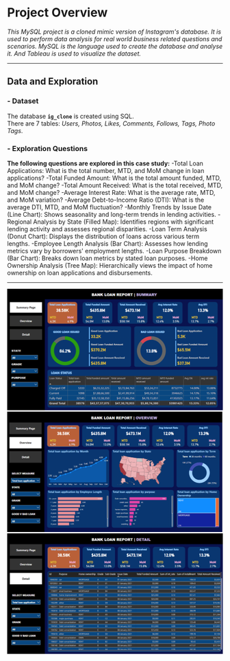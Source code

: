 # Project Overview

*This MySQL project is a cloned mimic version of Instagram's database. It is used to perform data analysis for real world business related questions and scenarios. MySQL is the language used to create the database and analyse it. And Tableau is used to visualize the dataset.*

-------------------------------------------------------------------------------------------------------------------------------------------------
## Data and Exploration

### - Dataset <br />

The database **`ig_clone`** is created using SQL. <br />
There are 7 tables: *Users, Photos, Likes, Comments, Follows, Tags, Photo Tags*.

### - Exploration Questions <br />
 
**The following questions are explored in this case study:**
-Total Loan Applications: What is the total number, MTD, and MoM change in loan applications?
-Total Funded Amount: What is the total amount funded, MTD, and MoM change?
-Total Amount Received: What is the total received, MTD, and MoM change?
-Average Interest Rate: What is the average rate, MTD, and MoM variation?
-Average Debt-to-Income Ratio (DTI): What is the average DTI, MTD, and MoM fluctuation?
-Monthly Trends by Issue Date (Line Chart): Shows seasonality and long-term trends in lending activities.
-Regional Analysis by State (Filled Map): Identifies regions with significant lending activity and assesses regional disparities.
-Loan Term Analysis (Donut Chart): Displays the distribution of loans across various term lengths.
-Employee Length Analysis (Bar Chart): Assesses how lending metrics vary by borrowers' employment lengths.
-Loan Purpose Breakdown (Bar Chart): Breaks down loan metrics by stated loan purposes.
-Home Ownership Analysis (Tree Map): Hierarchically views the impact of home ownership on loan applications and disbursements.

-------------------------------------------------------------------------------------------------------------------------------------------------


![Instagram Clone Data Analysis Dashboard](Dashboard/p1.png)
![Instagram Clone Data Analysis Dashboard](Dashboard/p2.png)
![Instagram Clone Data Analysis Dashboard](Dashboard/p3.png)
